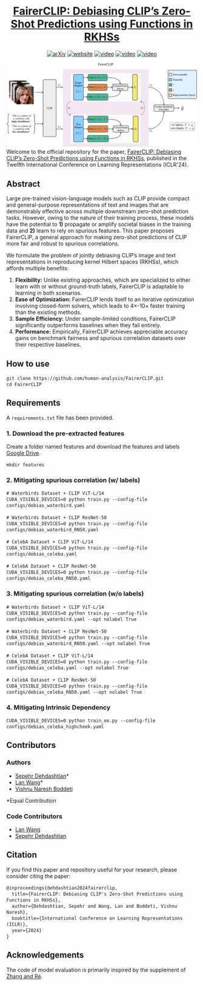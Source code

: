 <h1 align="center"><a href="https://sepehrdehdashtian.github.io/Papers/FairerCLIP/index.html">FairerCLIP: Debiasing CLIP’s Zero-Shot Predictions using Functions in RKHSs</a></h1>

<p align="center">
  <a href="https://arxiv.org/abs/2403.15593"><img src="https://img.shields.io/static/v1?label=arXiv&message=2403.15593&color=B31B1B" alt="arXiv"></a>
  <a href="https://sepehrdehdashtian.github.io/Papers/FairerCLIP/index.html"><img src="https://img.shields.io/badge/Website-Page-cyan" alt="website"></a>
  <a href="https://recorder-v3.slideslive.com/?share=92139&s=ebe4594f-2c48-4884-8168-8fe962dd2630"><img src="https://img.shields.io/badge/Video-SlidesLive-purple" alt="video"></a>
  <a href="https://sepehrdehdashtian.github.io/Presentations/FairerCLIP-short.html"><img src="https://img.shields.io/badge/Slides-RevealJS-Green" alt="video"></a>
  <a href="https://iclr.cc/media/PosterPDFs/ICLR%202024/18989.png?t=1715123299.2780206"><img src="https://img.shields.io/badge/Poster-ICLR-yellow" alt="video"></a>
</p>




![image](assets/FairerCLIP-model.png)
Welcome to the official repository for the paper, <a href="https://sepehrdehdashtian.github.io/Papers/FairerCLIP/index.html">FairerCLIP: Debiasing CLIP’s Zero-Shot Predictions using Functions in RKHSs</a>, published in the Twelfth International Conference on Learning Representations (ICLR'24).


## Abstract

<p>
  Large pre-trained vision-language models such as CLIP provide compact and general-purpose representations of text and images that are demonstrably effective across multiple downstream zero-shot prediction tasks. 
  However, owing to the nature of their training process, these models have the potential to <b>1)</b> propagate or amplify societal biases in the training data and <b>2)</b> learn to rely on spurious features. 
  This paper proposes FairerCLIP, a general approach for making zero-shot predictions of CLIP more fair and robust to spurious correlations. 
</p>
<p>
  We formulate the problem of jointly debiasing CLIP’s image and 
  text representations in reproducing kernel Hilbert spaces (RKHSs), which affords multiple benefits: 
  <ol>
    <li> <b>Flexibility:</b> Unlike existing approaches, which are specialized to either learn with or without ground-truth labels, FairerCLIP is adaptable to learning in both scenarios.</li>
    <li> <b>Ease of Optimization:</b> FairerCLIP lends itself to an iterative optimization involving closed-form solvers, which leads to 4×-10× faster training than the existing methods.</li>
    <li> <b>Sample Efficiency:</b> Under sample-limited conditions, FairerCLIP significantly outperforms baselines when they fail entirely.</li>
    <li> <b>Performance:</b> Empirically, FairerCLIP achieves appreciable accuracy gains on benchmark fairness and spurious correlation datasets over their respective baselines.</li>
  </ol>
</p>



## How to use
```
git clone https://github.com/human-analysis/FairerCLIP.git
cd FairerCLIP
```

## Requirements
A ```requirements.txt``` file has been provided.

### 1. Download the pre-extracted features
Create a folder named features and download the features and labels [Google Drive](https://drive.google.com/file/d/12rp60K_ifPicHxPHnXlD5v77HeMX8qaK/view?usp=sharing).
```
mkdir features
```
### 2. Mitigating spurious correlation (w/ labels)
```
# Waterbirds Dataset + CLIP ViT-L/14
CUDA_VISIBLE_DEVICES=0 python train.py --config-file configs/debias_waterbird.yaml

# Waterbirds Dataset + CLIP ResNet-50
CUDA_VISIBLE_DEVICES=0 python train.py --config-file configs/debias_waterbird_RN50.yaml

# CelebA Dataset + CLIP ViT-L/14
CUDA_VISIBLE_DEVICES=0 python train.py --config-file configs/debias_celeba.yaml

# CelebA Dataset + CLIP ResNet-50
CUDA_VISIBLE_DEVICES=0 python train.py --config-file configs/debias_celeba_RN50.yaml

```

### 3. Mitigating spurious correlation (w/o labels)
```
# Waterbirds Dataset + CLIP ViT-L/14
CUDA_VISIBLE_DEVICES=0 python train.py --config-file configs/debias_waterbird.yaml --opt nolabel True

# Waterbirds Dataset + CLIP ResNet-50
CUDA_VISIBLE_DEVICES=0 python train.py --config-file configs/debias_waterbird_RN50.yaml --opt nolabel True

# CelebA Dataset + CLIP ViT-L/14
CUDA_VISIBLE_DEVICES=0 python train.py --config-file configs/debias_celeba.yaml --opt nolabel True

# CelebA Dataset + CLIP ResNet-50
CUDA_VISIBLE_DEVICES=0 python train.py --config-file configs/debias_celeba_RN50.yaml --opt nolabel True

```
### 4. Mitigating Intrinsic Dependency
```
CUDA_VISIBLE_DEVICES=0 python train_eo.py --config-file configs/debias_celeba_highcheek.yaml
```

## Contributors
### Authors
* [Sepehr Dehdashtian](https://sepehrdehdashtian.github.io/)*
* [Lan Wang](https://lan-lw.github.io/)*
* [Vishnu Naresh Boddeti](https://vishnu.boddeti.net/)

*Equal Contribution

### Code Contributors
* [Lan Wang](https://lan-lw.github.io/)
* [Sepehr Dehdashtian](https://sepehrdehdashtian.github.io/)


## Citation
If you find this paper and repository useful for your research, please consider citing the paper:
```
@inproceedings{dehdashtian2024fairerclip,
  title={FairerCLIP: Debiasing CLIP's Zero-Shot Predictions using Functions in RKHSs},
  author={Dehdashtian, Sepehr and Wang, Lan and Boddeti, Vishnu Naresh},
  booktitle={International Conference on Learning Representations (ICLR)},
  year={2024}
}
```

## Acknowledgements
The code of model evaluation is primarily inspired by the supplement of [Zhang and Ré](https://openreview.net/forum?id=uPdS_7pdA9p).

